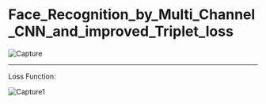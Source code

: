 # Face_Recognition_by_Multi_Channel_CNN_and_improved_Triplet_loss


![Capture](https://github.com/user-attachments/assets/f9db7b31-71ca-4ff6-9796-2d0a6e24d0e2)


--- 

Loss Function: 


![Capture1](https://github.com/user-attachments/assets/4a5b9ec5-c293-4546-b576-97859f3185b2)
